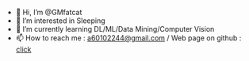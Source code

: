 - 👋 Hi, I’m @GMfatcat
- 👀 I’m interested in Sleeping
- 🌱 I’m currently learning DL/ML/Data Mining/Computer Vision
- 📫 How to reach me : a60102244@gmail.com / Web page on github : [click](https://gmfatcat.github.io/website.io/)

<!---
GMfatcat/GMfatcat is a ✨ special ✨ repository because its `README.md` (this file) appears on your GitHub profile.
You can click the Preview link to take a look at your changes.
--->
